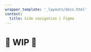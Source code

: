 ```yaml
---
wrapper_template: '_layouts/docs.html'
context:
  title: Side navigation | Figma
---
```


# 🚧 WIP 🚧
